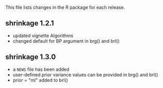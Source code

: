 This file lists changes in the R package for each release.

## shrinkage 1.2.1

* updated vignette Algorithms
* changed default for BP argument in brg() and brl()

## shrinkage 1.3.0

* a `NEWS` file has been added
* user-defined prior variance values can be provided in brg() and brl()
* prior = "ml" added to brl()


